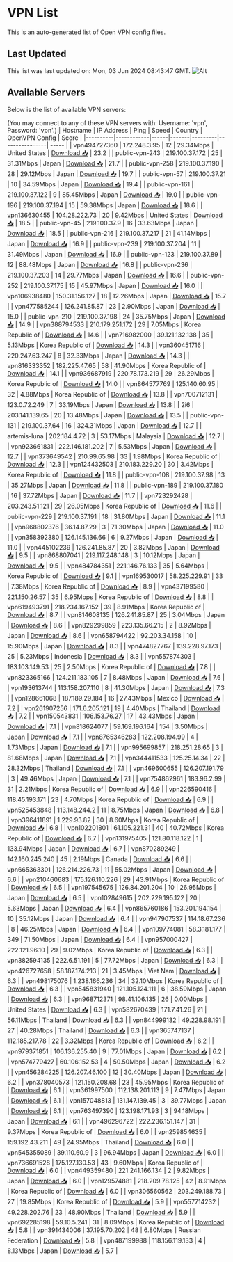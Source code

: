 # VPN List

This is an auto-generated list of Open VPN config files.

## Last Updated

This list was last updated on: Mon, 03 Jun 2024 08:43:47 GMT.
![Alt](https://repobeats.axiom.co/api/embed/186b98318ef1479477931607c1ad7d823f12451f.svg "Repobeats analytics image")

## Available Servers

Below is the list of available VPN servers:

(You may connect to any of these VPN servers with: Username: 'vpn', Password: 'vpn'.)
| Hostname | IP Address | Ping | Speed | Country | OpenVPN Config | Score |
|----------|------------|------|-------|---------|----------------| ----- |
| vpn494727360 | 172.248.3.95 | 12 | 29.34Mbps | United States | [Download 📥](./configs/server_0_US.ovpn) | 23.2 |
| public-vpn-243 | 219.100.37.172 | 25 | 31.31Mbps | Japan | [Download 📥](./configs/server_1_JP.ovpn) | 21.7 |
| public-vpn-258 | 219.100.37.190 | 28 | 29.12Mbps | Japan | [Download 📥](./configs/server_2_JP.ovpn) | 19.7 |
| public-vpn-57 | 219.100.37.21 | 10 | 34.59Mbps | Japan | [Download 📥](./configs/server_3_JP.ovpn) | 19.4 |
| public-vpn-161 | 219.100.37.122 | 9 | 85.45Mbps | Japan | [Download 📥](./configs/server_4_JP.ovpn) | 19.0 |
| public-vpn-196 | 219.100.37.194 | 15 | 59.38Mbps | Japan | [Download 📥](./configs/server_5_JP.ovpn) | 18.6 |
| vpn136630455 | 104.28.222.73 | 20 | 9.42Mbps | United States | [Download 📥](./configs/server_6_US.ovpn) | 18.5 |
| public-vpn-45 | 219.100.37.9 | 16 | 33.63Mbps | Japan | [Download 📥](./configs/server_7_JP.ovpn) | 18.5 |
| public-vpn-216 | 219.100.37.217 | 21 | 41.14Mbps | Japan | [Download 📥](./configs/server_8_JP.ovpn) | 16.9 |
| public-vpn-239 | 219.100.37.204 | 11 | 31.49Mbps | Japan | [Download 📥](./configs/server_9_JP.ovpn) | 16.9 |
| public-vpn-123 | 219.100.37.89 | 12 | 88.48Mbps | Japan | [Download 📥](./configs/server_10_JP.ovpn) | 16.8 |
| public-vpn-236 | 219.100.37.203 | 14 | 29.77Mbps | Japan | [Download 📥](./configs/server_11_JP.ovpn) | 16.6 |
| public-vpn-252 | 219.100.37.175 | 15 | 45.97Mbps | Japan | [Download 📥](./configs/server_12_JP.ovpn) | 16.0 |
| vpn106938480 | 150.31.156.127 | 18 | 12.26Mbps | Japan | [Download 📥](./configs/server_13_JP.ovpn) | 15.7 |
| vpn477585244 | 126.241.85.87 | 23 | 2.90Mbps | Japan | [Download 📥](./configs/server_14_JP.ovpn) | 15.0 |
| public-vpn-210 | 219.100.37.198 | 24 | 35.75Mbps | Japan | [Download 📥](./configs/server_15_JP.ovpn) | 14.9 |
| vpn388794533 | 210.179.251.172 | 29 | 7.05Mbps | Korea Republic of | [Download 📥](./configs/server_16_KR.ovpn) | 14.6 |
| vpn716982000 | 39.121.132.138 | 35 | 5.13Mbps | Korea Republic of | [Download 📥](./configs/server_17_KR.ovpn) | 14.3 |
| vpn360451716 | 220.247.63.247 | 8 | 32.33Mbps | Japan | [Download 📥](./configs/server_18_JP.ovpn) | 14.3 |
| vpn816333352 | 182.225.47.65 | 58 | 41.90Mbps | Korea Republic of | [Download 📥](./configs/server_19_KR.ovpn) | 14.1 |
| vpn936687919 | 220.78.173.219 | 29 | 26.29Mbps | Korea Republic of | [Download 📥](./configs/server_20_KR.ovpn) | 14.0 |
| vpn864577769 | 125.140.60.95 | 32 | 4.88Mbps | Korea Republic of | [Download 📥](./configs/server_21_KR.ovpn) | 13.8 |
| vpn700712131 | 123.0.72.249 | 7 | 33.19Mbps | Japan | [Download 📥](./configs/server_22_JP.ovpn) | 13.8 |
| 2i6 | 203.141.139.65 | 20 | 13.48Mbps | Japan | [Download 📥](./configs/server_23_JP.ovpn) | 13.5 |
| public-vpn-131 | 219.100.37.64 | 16 | 324.31Mbps | Japan | [Download 📥](./configs/server_24_JP.ovpn) | 12.7 |
| artemis-luna | 202.184.4.72 | 3 | 53.17Mbps | Malaysia | [Download 📥](./configs/server_25_MY.ovpn) | 12.7 |
| vpn923661831 | 222.146.181.202 | 7 | 5.53Mbps | Japan | [Download 📥](./configs/server_26_JP.ovpn) | 12.7 |
| vpn373649542 | 210.99.65.98 | 33 | 1.98Mbps | Korea Republic of | [Download 📥](./configs/server_27_KR.ovpn) | 12.3 |
| vpn124432503 | 210.183.229.20 | 30 | 3.42Mbps | Korea Republic of | [Download 📥](./configs/server_28_KR.ovpn) | 11.8 |
| public-vpn-108 | 219.100.37.98 | 13 | 35.27Mbps | Japan | [Download 📥](./configs/server_29_JP.ovpn) | 11.8 |
| public-vpn-189 | 219.100.37.180 | 16 | 37.72Mbps | Japan | [Download 📥](./configs/server_30_JP.ovpn) | 11.7 |
| vpn723292428 | 203.243.51.121 | 29 | 26.05Mbps | Korea Republic of | [Download 📥](./configs/server_31_KR.ovpn) | 11.6 |
| public-vpn-229 | 219.100.37.191 | 18 | 31.80Mbps | Japan | [Download 📥](./configs/server_32_JP.ovpn) | 11.1 |
| vpn968802376 | 36.14.87.29 | 3 | 71.30Mbps | Japan | [Download 📥](./configs/server_33_JP.ovpn) | 11.0 |
| vpn358392380 | 126.145.136.66 | 6 | 9.27Mbps | Japan | [Download 📥](./configs/server_34_JP.ovpn) | 11.0 |
| vpn445102239 | 126.241.85.87 | 20 | 3.82Mbps | Japan | [Download 📥](./configs/server_35_JP.ovpn) | 9.5 |
| vpn868807041 | 219.117.248.148 | 3 | 10.12Mbps | Japan | [Download 📥](./configs/server_36_JP.ovpn) | 9.5 |
| vpn484784351 | 221.146.76.133 | 35 | 5.64Mbps | Korea Republic of | [Download 📥](./configs/server_37_KR.ovpn) | 9.1 |
| vpn169530017 | 58.225.229.91 | 33 | 7.38Mbps | Korea Republic of | [Download 📥](./configs/server_38_KR.ovpn) | 8.9 |
| vpn437199580 | 221.150.26.57 | 35 | 6.95Mbps | Korea Republic of | [Download 📥](./configs/server_39_KR.ovpn) | 8.8 |
| vpn619493791 | 218.234.167.152 | 39 | 8.91Mbps | Korea Republic of | [Download 📥](./configs/server_40_KR.ovpn) | 8.7 |
| vpn814608135 | 126.241.85.87 | 25 | 3.04Mbps | Japan | [Download 📥](./configs/server_41_JP.ovpn) | 8.6 |
| vpn829299859 | 223.135.66.215 | 2 | 8.92Mbps | Japan | [Download 📥](./configs/server_42_JP.ovpn) | 8.6 |
| vpn658794422 | 92.203.34.158 | 10 | 15.90Mbps | Japan | [Download 📥](./configs/server_43_JP.ovpn) | 8.3 |
| vpn474827767 | 139.228.97.173 | 25 | 5.23Mbps | Indonesia | [Download 📥](./configs/server_44_ID.ovpn) | 8.3 |
| vpn557874303 | 183.103.149.53 | 25 | 2.50Mbps | Korea Republic of | [Download 📥](./configs/server_45_KR.ovpn) | 7.8 |
| vpn823365166 | 124.211.183.105 | 7 | 8.48Mbps | Japan | [Download 📥](./configs/server_46_JP.ovpn) | 7.6 |
| vpn193613744 | 113.158.207.110 | 8 | 41.30Mbps | Japan | [Download 📥](./configs/server_47_JP.ovpn) | 7.3 |
| vpn128661068 | 187.189.29.184 | 16 | 27.43Mbps | Mexico | [Download 📥](./configs/server_48_MX.ovpn) | 7.2 |
| vpn261907256 | 171.6.205.121 | 19 | 4.40Mbps | Thailand | [Download 📥](./configs/server_49_TH.ovpn) | 7.2 |
| vpn150543831 | 106.153.76.27 | 17 | 43.43Mbps | Japan | [Download 📥](./configs/server_50_JP.ovpn) | 7.1 |
| vpn818624077 | 59.169.196.164 | 154 | 3.50Mbps | Japan | [Download 📥](./configs/server_51_JP.ovpn) | 7.1 |
| vpn8765346283 | 122.208.194.99 | 4 | 1.73Mbps | Japan | [Download 📥](./configs/server_52_JP.ovpn) | 7.1 |
| vpn995699857 | 218.251.28.65 | 3 | 81.68Mbps | Japan | [Download 📥](./configs/server_53_JP.ovpn) | 7.1 |
| vpn344411533 | 125.25.14.34 | 22 | 28.32Mbps | Thailand | [Download 📥](./configs/server_54_TH.ovpn) | 7.1 |
| vpn469600655 | 126.207.191.79 | 3 | 49.46Mbps | Japan | [Download 📥](./configs/server_55_JP.ovpn) | 7.1 |
| vpn754862961 | 183.96.2.99 | 31 | 2.21Mbps | Korea Republic of | [Download 📥](./configs/server_56_KR.ovpn) | 6.9 |
| vpn226590416 | 118.45.193.171 | 23 | 4.70Mbps | Korea Republic of | [Download 📥](./configs/server_57_KR.ovpn) | 6.9 |
| vpn525453848 | 113.148.244.2 | 11 | 8.75Mbps | Japan | [Download 📥](./configs/server_58_JP.ovpn) | 6.8 |
| vpn396411891 | 1.229.93.82 | 30 | 8.60Mbps | Korea Republic of | [Download 📥](./configs/server_59_KR.ovpn) | 6.8 |
| vpn102201801 | 61.105.221.31 | 40 | 40.72Mbps | Korea Republic of | [Download 📥](./configs/server_60_KR.ovpn) | 6.7 |
| vpn131975405 | 121.80.118.122 | 1 | 133.94Mbps | Japan | [Download 📥](./configs/server_61_JP.ovpn) | 6.7 |
| vpn870289249 | 142.160.245.240 | 45 | 2.19Mbps | Canada | [Download 📥](./configs/server_62_CA.ovpn) | 6.6 |
| vpn665363301 | 126.214.226.73 | 11 | 55.02Mbps | Japan | [Download 📥](./configs/server_63_JP.ovpn) | 6.6 |
| vpn210460683 | 175.126.110.226 | 29 | 43.91Mbps | Korea Republic of | [Download 📥](./configs/server_64_KR.ovpn) | 6.5 |
| vpn197545675 | 126.84.201.204 | 10 | 26.95Mbps | Japan | [Download 📥](./configs/server_65_JP.ovpn) | 6.5 |
| vpn102849615 | 202.229.195.122 | 20 | 5.63Mbps | Japan | [Download 📥](./configs/server_66_JP.ovpn) | 6.4 |
| vpn865760186 | 153.201.194.154 | 10 | 35.12Mbps | Japan | [Download 📥](./configs/server_67_JP.ovpn) | 6.4 |
| vpn947907537 | 114.18.67.236 | 8 | 46.25Mbps | Japan | [Download 📥](./configs/server_68_JP.ovpn) | 6.4 |
| vpn109774081 | 58.3.181.177 | 349 | 71.50Mbps | Japan | [Download 📥](./configs/server_69_JP.ovpn) | 6.4 |
| vpn957000427 | 222.121.96.10 | 29 | 9.02Mbps | Korea Republic of | [Download 📥](./configs/server_70_KR.ovpn) | 6.3 |
| vpn382594135 | 222.6.51.191 | 5 | 77.72Mbps | Japan | [Download 📥](./configs/server_71_JP.ovpn) | 6.3 |
| vpn426727658 | 58.187.174.213 | 21 | 3.45Mbps | Viet Nam | [Download 📥](./configs/server_72_VN.ovpn) | 6.3 |
| vpn498175076 | 1.238.166.236 | 34 | 32.10Mbps | Korea Republic of | [Download 📥](./configs/server_73_KR.ovpn) | 6.3 |
| vpn545831940 | 121.105.124.111 | 6 | 38.59Mbps | Japan | [Download 📥](./configs/server_74_JP.ovpn) | 6.3 |
| vpn968712371 | 98.41.106.135 | 26 | 0.00Mbps | United States | [Download 📥](./configs/server_75_US.ovpn) | 6.3 |
| vpn582670439 | 171.7.41.26 | 21 | 56.11Mbps | Thailand | [Download 📥](./configs/server_76_TH.ovpn) | 6.3 |
| vpn844999132 | 49.228.98.191 | 27 | 40.28Mbps | Thailand | [Download 📥](./configs/server_77_TH.ovpn) | 6.3 |
| vpn365747137 | 112.185.217.78 | 22 | 3.32Mbps | Korea Republic of | [Download 📥](./configs/server_78_KR.ovpn) | 6.2 |
| vpn979371851 | 106.136.255.40 | 9 | 77.01Mbps | Japan | [Download 📥](./configs/server_79_JP.ovpn) | 6.2 |
| vpn574779427 | 60.106.152.53 | 4 | 50.50Mbps | Japan | [Download 📥](./configs/server_80_JP.ovpn) | 6.2 |
| vpn456284225 | 126.207.46.100 | 12 | 30.40Mbps | Japan | [Download 📥](./configs/server_81_JP.ovpn) | 6.2 |
| vpn378040573 | 121.150.208.68 | 23 | 45.95Mbps | Korea Republic of | [Download 📥](./configs/server_82_KR.ovpn) | 6.1 |
| vpn361997500 | 112.138.201.113 | 9 | 7.47Mbps | Japan | [Download 📥](./configs/server_83_JP.ovpn) | 6.1 |
| vpn157048813 | 131.147.139.45 | 3 | 39.77Mbps | Japan | [Download 📥](./configs/server_84_JP.ovpn) | 6.1 |
| vpn763497390 | 123.198.171.93 | 3 | 94.18Mbps | Japan | [Download 📥](./configs/server_85_JP.ovpn) | 6.1 |
| vpn496296722 | 222.236.151.147 | 31 | 9.37Mbps | Korea Republic of | [Download 📥](./configs/server_86_KR.ovpn) | 6.0 |
| vpn259854635 | 159.192.43.211 | 49 | 24.95Mbps | Thailand | [Download 📥](./configs/server_87_TH.ovpn) | 6.0 |
| vpn545355089 | 39.110.60.9 | 3 | 96.94Mbps | Japan | [Download 📥](./configs/server_88_JP.ovpn) | 6.0 |
| vpn736691528 | 175.127.130.53 | 43 | 9.60Mbps | Korea Republic of | [Download 📥](./configs/server_89_KR.ovpn) | 6.0 |
| vpn449359480 | 221.241.166.134 | 2 | 9.82Mbps | Japan | [Download 📥](./configs/server_90_JP.ovpn) | 6.0 |
| vpn129574881 | 218.209.78.125 | 42 | 8.91Mbps | Korea Republic of | [Download 📥](./configs/server_91_KR.ovpn) | 6.0 |
| vpn306560562 | 203.249.188.73 | 27 | 19.85Mbps | Korea Republic of | [Download 📥](./configs/server_92_KR.ovpn) | 5.9 |
| vpn557714232 | 49.228.202.76 | 23 | 48.90Mbps | Thailand | [Download 📥](./configs/server_93_TH.ovpn) | 5.9 |
| vpn692285198 | 59.10.5.241 | 31 | 8.09Mbps | Korea Republic of | [Download 📥](./configs/server_94_KR.ovpn) | 5.8 |
| vpn391434006 | 37.195.70.202 | 48 | 6.80Mbps | Russian Federation | [Download 📥](./configs/server_95_RU.ovpn) | 5.8 |
| vpn487199988 | 118.156.119.133 | 4 | 8.13Mbps | Japan | [Download 📥](./configs/server_96_JP.ovpn) | 5.7 |

